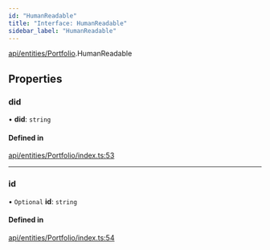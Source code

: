 ```yaml
---
id: "HumanReadable"
title: "Interface: HumanReadable"
sidebar_label: "HumanReadable"
---
```


[api/entities/Portfolio](../../../../../modules/API/Entities/Portfolio/Portfolio.md).HumanReadable

## Properties

### did

• **did**: `string`

#### Defined in

[api/entities/Portfolio/index.ts:53](https://github.com/PolymeshAssociation/polymesh-sdk/blob/adcc38781/src/api/entities/Portfolio/index.ts#L53)

___

### id

• `Optional` **id**: `string`

#### Defined in

[api/entities/Portfolio/index.ts:54](https://github.com/PolymeshAssociation/polymesh-sdk/blob/adcc38781/src/api/entities/Portfolio/index.ts#L54)
